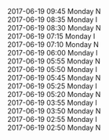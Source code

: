 2017-06-19 09:45 Monday  N  
2017-06-19 08:35 Monday  I  
2017-06-19 08:30 Monday  N  
2017-06-19 07:15 Monday  I  
2017-06-19 07:10 Monday  N  
2017-06-19 06:00 Monday  I  
2017-06-19 05:55 Monday  N  
2017-06-19 05:50 Monday  I  
2017-06-19 05:45 Monday  N  
2017-06-19 05:25 Monday  I  
2017-06-19 05:20 Monday  N  
2017-06-19 03:55 Monday  I  
2017-06-19 03:50 Monday  N  
2017-06-19 02:55 Monday  I  
2017-06-19 02:50 Monday  N  
